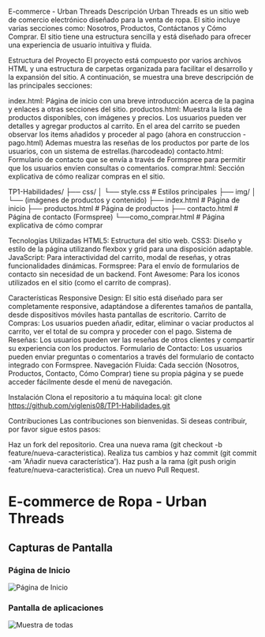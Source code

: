 E-commerce  - Urban Threads
Descripción
Urban Threads es un sitio web de comercio electrónico diseñado para la venta de ropa. El sitio incluye varias secciones como: Nosotros, Productos, Contáctanos y Cómo Comprar. 
El sitio tiene una estructura sencilla y está diseñado para ofrecer una experiencia de usuario intuitiva y fluida.

Estructura del Proyecto
El proyecto está compuesto por varios archivos HTML y una estructura de carpetas organizada para facilitar el desarrollo y la expansión del sitio.
A continuación, se muestra una breve descripción de las principales secciones:

index.html: Página de inicio con una breve introducción acerca de la pagina y enlaces a otras secciones del sitio.
productos.html: Muestra la lista de productos disponibles, con imágenes y precios. Los usuarios pueden ver detalles y agregar productos al carrito. En el area del carrito se pueden observar
los items añadidos y proceder al pago (ahora en construccion - pago.html)
Ademas muestra las reseñas de los productos por parte de los usuarios, con un sistema de estrellas.(harcodeado)
contacto.html: Formulario de contacto que se envía a través de Formspree para permitir que los usuarios envíen consultas o comentarios.
comprar.html: Sección explicativa de cómo realizar compras en el sitio.

TP1-Habilidades/
├── css/
│   └── style.css          # Estilos principales
├── img/
│   └── (imágenes de productos y contenido)
├── index.html             # Página de inicio
├── productos.html         # Página de productos
├── contacto.html          # Página de contacto (Formspree)
└──como_comprar.html      # Página explicativa de cómo comprar

Tecnologías Utilizadas
HTML5: Estructura del sitio web.
CSS3: Diseño y estilo de la página utilizando flexbox y grid para una disposición adaptable.
JavaScript: Para interactividad del carrito, modal de reseñas, y otras funcionalidades dinámicas.
Formspree: Para el envío de formularios de contacto sin necesidad de un backend.
Font Awesome: Para los iconos utilizados en el sitio (como el carrito de compras).

Características
Responsive Design: El sitio está diseñado para ser completamente responsive, adaptándose a diferentes tamaños de pantalla, desde dispositivos móviles hasta pantallas de escritorio.
Carrito de Compras: Los usuarios pueden añadir, editar, eliminar o vaciar productos al carrito, ver el total de su compra y proceder con el pago.
Sistema de Reseñas: Los usuarios pueden ver las reseñas de otros clientes y compartir su experiencia con los productos.
Formulario de Contacto: Los usuarios pueden enviar preguntas o comentarios a través del formulario de contacto integrado con Formspree.
Navegación Fluida: Cada sección (Nosotros, Productos, Contacto, Cómo Comprar) tiene su propia página y se puede acceder fácilmente desde el menú de navegación.

Instalación
Clona el repositorio a tu máquina local:
git clone https://github.com/viglenis08/TP1-Habilidades.git

Contribuciones
Las contribuciones son bienvenidas. Si deseas contribuir, por favor sigue estos pasos:

Haz un fork del repositorio.
Crea una nueva rama (git checkout -b feature/nueva-caracteristica).
Realiza tus cambios y haz commit (git commit -am 'Añadir nueva característica').
Haz push a la rama (git push origin feature/nueva-caracteristica).
Crea un nuevo Pull Request.   
# E-commerce de Ropa - Urban Threads

## Capturas de Pantalla

### Página de Inicio

![Página de Inicio](readme/design1.jpg)

### Pantalla de aplicaciones

![Muestra de todas](readme/design2.jpg)
